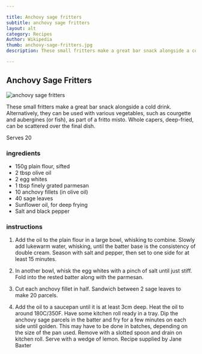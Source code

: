 ```yaml
---

title: Anchovy sage fritters 
subtitle: anchovy sage fritters
layout: alt
category: Recipes
Author: Wikipedia
thumb: anchovy-sage-fritters.jpg
description: These small fritters make a great bar snack alongside a cold drink. Alternatively, they can be used with various vegetables, such as courgette and aubergines (or fish), as part of a fritto misto. Whole capers, deep-fried, can be scattered over the final dish.

---
```


## Anchovy Sage Fritters 

![anchovy sage fritters](anchovy-sage-fritters.jpg)

These small fritters make a great bar snack alongside a cold drink. Alternatively, they can be used with various vegetables, such as courgette and aubergines (or fish), as part of a fritto misto. Whole capers, deep-fried, can be scattered over the final dish.

Serves 20

### ingredients

- 150g plain flour, sifted</li> 
- 2 tbsp olive oil</li>
- 2 egg whites</li>
- 1 tbsp finely grated parmesan</li> 
- 10 anchovy fillets (in olive oil)</li>
- 40 sage leaves</li> 
- Sunflower oil, for deep frying
- Salt and black pepper

### instructions

1. Add the oil to the plain flour in a large bowl, whisking to combine. Slowly add lukewarm water, whisking, until the batter base is the consistency of double cream. Season with salt and pepper, then set to one side for at least 15 minutes.

2. In another bowl, whisk the egg whites with a pinch of salt until just stiff. Fold into the rested batter along with the parmesan.

3. Cut each anchovy fillet in half. Sandwich between 2 sage leaves to make 20 parcels.

4. Add the oil to a saucepan until it is at least 3cm deep. Heat the oil to around 180C/350F. Have some kitchen roll ready in a tray. Dip the anchovy sage parcels in the batter and fry for a few minutes on each side until golden. This may have to be done in batches, depending on the size of the pan used. Remove with a slotted spoon and drain on kitchen roll. Serve with a wedge of lemon.
Recipe supplied by Jane Baxter

